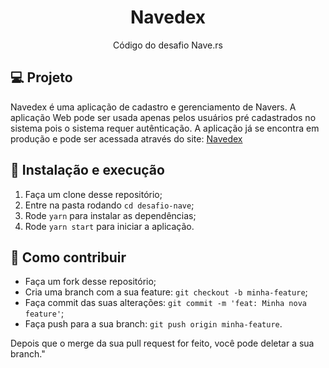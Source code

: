 <h1 align="center">
  Navedex
</h1>

<p align="center">Código do desafio Nave.rs</p>

## 💻 Projeto

Navedex é uma aplicação de cadastro e gerenciamento de Navers. A aplicação Web pode ser usada apenas pelos usuários pré cadastrados no sistema pois o sistema requer autênticação. A aplicação já se encontra em produção e pode ser acessada através do site: <a href="navedexdesafio.netlify.app/">Navedex</a>

## 🚀 Instalação e execução

1. Faça um clone desse repositório;
2. Entre na pasta rodando `cd desafio-nave`;
3. Rode `yarn` para instalar as dependências;
4. Rode `yarn start` para iniciar a aplicação.

## 🤔 Como contribuir

- Faça um fork desse repositório;
- Cria uma branch com a sua feature: `git checkout -b minha-feature`;
- Faça commit das suas alterações: `git commit -m 'feat: Minha nova feature'`;
- Faça push para a sua branch: `git push origin minha-feature`.

Depois que o merge da sua pull request for feito, você pode deletar a sua branch."
